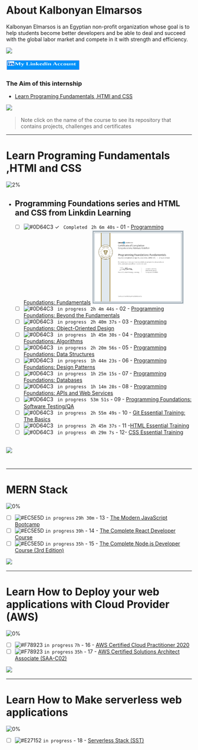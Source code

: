 # About Kalbonyan Elmarsos
 Kalbonyan Elmarsos is an Egyptian non-profit organization whose goal is to help students become better developers and be able to deal and succeed with the global labor market and compete in it with strength and efficiency.
 <br />

 <a target="_blank" href="https://www.linkedin.com/company/%D9%83%D8%A7%D9%84%D8%A8%D9%86%D9%8A%D8%A7%D9%86-%D8%A7%D9%84%D9%85%D8%B1%D8%B5%D9%88%D8%B5/"><img src="https://img.shields.io/badge/-Kalbonyan%20Elmarsos-0077B5?style=for-the-badge&logo=Linkedin&logoColor=white"/></a>

 <a target="_blank" href="https://www.linkedin.com/in/omar-abdelaziz-20598/"><img width="200" height="28" src="my_account.png"/></a>

### The Aim of this internship
- <a href="#Fundamentals">Learn Programing Fundamentals ,HTMl and CSS </a>

<img src="https://img.shields.io/badge/Total%20Number%20Of%20Hours%20For%20All%20Courses-%2B200h-blue">
<br>

> Note click on the name of the course to see its repository that contains projects, challenges and certificates

- - - -
<!-- Fundamentals -->
<span id="Fundamentals"> </span>
# Learn Programing Fundamentals ,HTMl and CSS

![2%](https://progress-bar.dev/2/?title=Done)
<br />
- ## Programming Foundations series and HTML and CSS from Linkdin Learning

    - [ ] ![#0D64C3](https://via.placeholder.com/12/0D64C3/000000?text=+) <span>&#10003;</span> ` Completed` ` 2h 6m 40s` - 01 - [Programming Foundations: Fundamentals](Linkedin-Learning/Programming-Foundation-Fundamentals/)
    <a target="_blank" href="https://www.linkedin.com/feed/update/urn:li:activity:6916735534006505472/"><img width="250" height="200" src="Linkedin_first_certificate.png"/></a>
    - [ ] ![#0D64C3](https://via.placeholder.com/12/0D64C3/000000?text=+) ` in progress` ` 2h 4m 44s` - 02 - [Programming Foundations: Beyond the Fundamentals](Linkedin-Learning/Programming-Foundations-Beyond-Fundamentals)
    - [ ] ![#0D64C3](https://via.placeholder.com/12/0D64C3/000000?text=+) ` in progress` ` 2h 40m 37s` - 03 - [Programming Foundations: Object-Oriented Design](Linkedin-Learning/Programming-Foundation-Object-Oriented-Design/)
    - [ ] ![#0D64C3](https://via.placeholder.com/12/0D64C3/000000?text=+) ` in progress` ` 1h 45m 30s` - 04 - [Programming Foundations: Algorithms](Linkedin-Learning/Programming-Foundations-Algorithms/)
    - [ ] ![#0D64C3](https://via.placeholder.com/12/0D64C3/000000?text=+) ` in progress` ` 2h 20m 56s` - 05 - [Programming Foundations: Data Structures](Linkedin-Learning/Programming-Foundations-Data-Structures/)
    - [ ] ![#0D64C3](https://via.placeholder.com/12/0D64C3/000000?text=+) ` in progress` ` 1h 44m 23s` - 06 - [Programming Foundations: Design Patterns](Linkedin-Learning/Programming-Foundations-Design-Patterns/)
    - [ ] ![#0D64C3](https://via.placeholder.com/12/0D64C3/000000?text=+) ` in progress` ` 1h 25m 15s` - 07 - [Programming Foundations: Databases](Linkedin-Learning/Programming-Foundations-Databases/)
    - [ ] ![#0D64C3](https://via.placeholder.com/12/0D64C3/000000?text=+) ` in progress` ` 1h 14m 28s` - 08 - [Programming Foundations: APIs and Web Services](Linkedin-Learning/Programming-Foundations-APIs-and-Web-Services/)
    - [ ] ![#0D64C3](https://via.placeholder.com/12/0D64C3/000000?text=+) ` in progress` ` 53m 51s` - 09 - [Programming Foundations: Software Testing/QA](Linkedin-Learning/Programming-Foundations-Software-TestingQA/)
    - [ ] ![#0D64C3](https://via.placeholder.com/12/0D64C3/000000?text=+) ` in progress` ` 2h 55m 49s` - 10 - [Git Essential Training: The Basics](Linkedin-Learning/Git-Essential-Training-The-Basics/)
    - [ ] ![#0D64C3](https://via.placeholder.com/12/0D64C3/000000?text=+) ` in progress` ` 2h 45m 37s` - 11 -[HTML Essential Training](Linkedin-Learning/Html-Essential-Training/)
    - [ ] ![#0D64C3](https://via.placeholder.com/12/0D64C3/000000?text=+) ` in progress` ` 4h 29m 7s` - 12- [CSS Essential Training](Linkedin-Learning/CSS-Essential-Training/)
    <br />

<img src="https://img.shields.io/badge/Total%20Number%20Of%20Hours%20For%20This%20Courses-24h27m-blue">

#
- - - -
<!-- MERN -->

<span id="MERN"></span>
# MERN Stack
![0%](https://progress-bar.dev/0/?title=Done)
<br />
- [ ] ![#EC5E5D](https://via.placeholder.com/12/EC5E5D/000000?text=+) `in progress` `29h 30m` - 13 - [The Modern JavaScript Bootcamp](Udemy/The%20Modern%20JavaScript%20Bootcamp/) 
- [ ] ![#EC5E5D](https://via.placeholder.com/12/EC5E5D/000000?text=+) `in progress` `39h` - 14 - [The Complete React Developer Course](Udemy/The%20Complete%20React%20Developer%20Course)
- [ ] ![#EC5E5D](https://via.placeholder.com/12/EC5E5D/000000?text=+) `in progress` `35h` - 15 - [The Complete Node.js Developer Course (3rd Edition)](Udemy/The%20Complete%20Node.js%20Developer%20Course/)

<img src="https://img.shields.io/badge/Total%20Number%20Of%20Hours%20For%20This%20Courses-157h30m-blue">
<br />

- - - -

<!-- AWS -->
<span id="AWS"></span>
# Learn How to Deploy your web applications with Cloud Provider (AWS)
![0%](https://progress-bar.dev/0/?title=Done)
- [ ] ![#F78923](https://via.placeholder.com/12/F78923/000000?text=+) `in progress` `7h` - 16 - [AWS Certified Cloud Practitioner 2020](aGuruCloud/AWS%20Certified%20Cloud%20Practitioner%202020/)
- [ ] ![#F78923](https://via.placeholder.com/12/F78923/000000?text=+) `in progress` `35h` - 17 - [AWS Certified Solutions Architect Associate (SAA-C02)](aGuruCloud/AWS%20Certified%20Solutions%20Architect%20Associate%20(SAA-C02))

<img src="https://img.shields.io/badge/Total%20Number%20Of%20Hours%20For%20This%20Courses-42h-blue">
<br />

- - - -
<!-- serverless -->
<span id="serverless"></span>


# Learn How to Make serverless web applications
![0%](https://progress-bar.dev/0/?title=Done)
- [ ] ![#E27152](https://via.placeholder.com/12/E27152/000000?text=+) `in progress` - 18 - [Serverless Stack (SST)](serverless-stack-project/)
